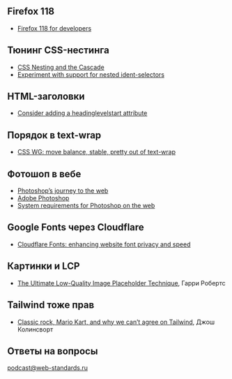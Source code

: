 ## Firefox 118

- [Firefox 118 for developers](https://developer.mozilla.org/en-US/docs/Mozilla/Firefox/Releases/118)

## Тюнинг CSS-нестинга

- [CSS Nesting and the Cascade](https://webkit.org/blog/14571/css-nesting-and-the-cascade/)
- [Experiment with support for nested ident-selectors](https://bugs.chromium.org/p/chromium/issues/detail?id=1427259)

## HTML-заголовки

- [Consider adding a headinglevelstart attribute](https://github.com/whatwg/html/issues/5033)

## Порядок в text-wrap

- [CSS WG: move balance, stable, pretty out of text-wrap](https://github.com/w3c/csswg-drafts/issues/9102#issuecomment-1737768490)

## Фотошоп в вебе

- [Photoshop’s journey to the web](https://web.dev/ps-on-the-web/)
- [Adobe Photoshop](https://photoshop.adobe.com/discover)
- [System requirements for Photoshop on the web](https://helpx.adobe.com/photoshop/system-requirements-web.html)

## Google Fonts через Cloudflare

- [Cloudflare Fonts: enhancing website font privacy and speed](https://blog.cloudflare.com/cloudflare-fonts-enhancing-website-privacy-speed/)

## Картинки и LCP

- [The Ultimate Low-Quality Image Placeholder Technique](https://csswizardry.com/2023/09/the-ultimate-lqip-lcp-technique/), Гарри Робертс

## Tailwind тоже прав

- [Classic rock, Mario Kart, and why we can’t agree on Tailwind](https://joshcollinsworth.com/blog/tailwind-is-smart-steering), Джош Колинсворт

## Ответы на вопросы

[podcast@web-standards.ru](mailto:podcast@web-standards.ru)
